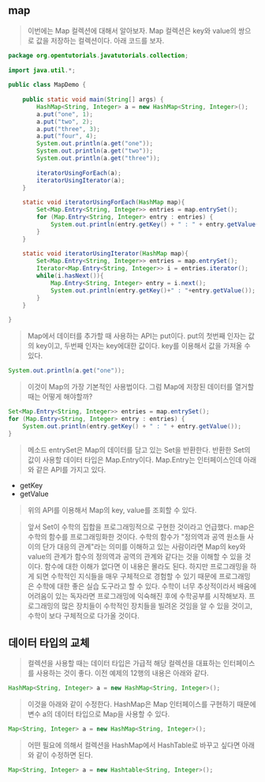 map
-
> 이번에는 Map 컬렉션에 대해서 알아보자. Map 컬렉션은 key와 value의 쌍으로 값을 저장하는 컬렉션이다. 아래 코드를 보자.
```java
package org.opentutorials.javatutorials.collection;
 
import java.util.*;
 
public class MapDemo {
 
    public static void main(String[] args) {
        HashMap<String, Integer> a = new HashMap<String, Integer>();
        a.put("one", 1);
        a.put("two", 2);
        a.put("three", 3);
        a.put("four", 4);
        System.out.println(a.get("one"));
        System.out.println(a.get("two"));
        System.out.println(a.get("three"));
         
        iteratorUsingForEach(a);
        iteratorUsingIterator(a);
    }
     
    static void iteratorUsingForEach(HashMap map){
        Set<Map.Entry<String, Integer>> entries = map.entrySet();
        for (Map.Entry<String, Integer> entry : entries) {
            System.out.println(entry.getKey() + " : " + entry.getValue());
        }
    }
     
    static void iteratorUsingIterator(HashMap map){
        Set<Map.Entry<String, Integer>> entries = map.entrySet();
        Iterator<Map.Entry<String, Integer>> i = entries.iterator();
        while(i.hasNext()){
            Map.Entry<String, Integer> entry = i.next();
            System.out.println(entry.getKey()+" : "+entry.getValue());
        }
    }
 
}
```
> Map에서 데이터를 추가할 때 사용하는 API는 put이다. put의 첫번째 인자는 값의 key이고, 두번째 인자는 key에대한 값이다. key를 이용해서 값을 가져올 수 있다.
```Java
System.out.println(a.get("one"));
```
> 이것이 Map의 가장 기본적인 사용법이다. 그럼 Map에 저장된 데이터를 열거할 때는 어떻게 해야할까?
```java
Set<Map.Entry<String, Integer>> entries = map.entrySet();
for (Map.Entry<String, Integer> entry : entries) {
    System.out.println(entry.getKey() + " : " + entry.getValue());
}
```
> 메소드 entrySet은 Map의 데이터를 담고 있는 Set을 반환한다. 반환한 Set의 값이 사용할 데이터 타입은 Map.Entry이다. Map.Entry는 인터페이스인데 아래와 같은 API를 가지고 있다.

* getKey
* getValue

> 위의 API를 이용해서 Map의 key, value를 조회할 수 있다.

> 앞서 Set이 수학의 집합을 프로그래밍적으로 구현한 것이라고 언급했다. map은 수학의 함수를 프로그래밍화한 것이다. 수학의 함수가 "정의역과 공역 원소들 사이의 단가 대응의 관계"라는 의미를 이해하고 있는 사람이라면 Map의 key와 value의 관계가 함수의 정의역과 공역의 관계와 같다는 것을 이해할 수 있을 것이다.  함수에 대한 이해가 없다면 이 내용은 몰라도 된다. 하지만 프로그래밍을 하게 되면 수학적인 지식들을 매우 구체적으로 경험할 수 있기 때문에 프로그래밍은 수학에 대한 좋은 실습 도구라고 할 수 있다. 수학이 너무 추상적이라서 배움에 어려움이 있는 독자라면 프로그래밍에 익숙해진 후에 수학공부를 시작해보자. 프로그래밍의 많은 장치들이 수학적인 장치들을 빌려온 것임을 알 수 있을 것이고, 수학이 보다 구체적으로 다가올 것이다.

데이터 타입의 교체
-
> 컬렉션을 사용할 때는 데이터 타입은 가급적 해당 컬렉션을 대표하는 인터페이스를 사용하는 것이 좋다. 이전 예제의 12행의 내용은 아래와 같다.
```java
HashMap<String, Integer> a = new HashMap<String, Integer>();
```
> 이것을 아래와 같이 수정한다. HashMap은 Map 인터페이스를 구현하기 때문에 변수 a의 데이터 타입으로 Map을 사용할 수 있다.
```java
Map<String, Integer> a = new HashMap<String, Integer>();
```
> 어떤 필요에 의해서 컬렉션을 HashMap에서 HashTable로 바꾸고 싶다면 아래와 같이 수정하면 된다.
```java
Map<String, Integer> a = new Hashtable<String, Integer>();
```
